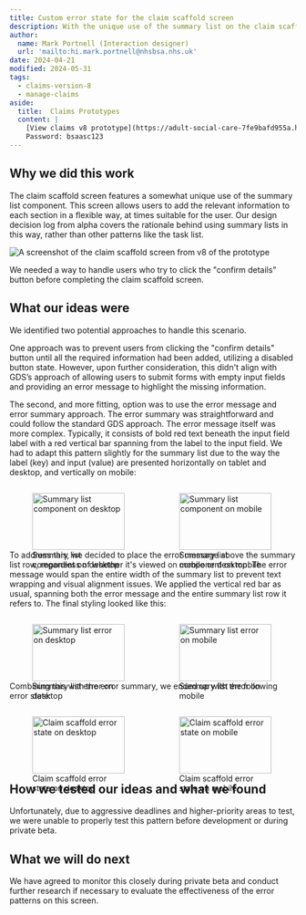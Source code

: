 ```yaml
---
title: Custom error state for the claim scaffold screen
description: With the unique use of the summary list on the claim scaffold screen, we needed to design a custom error state for this screen.
author:
  name: Mark Portnell (Interaction designer)
  url: 'mailto:hi.mark.portnell@nhsbsa.nhs.uk'
date: 2024-04-21
modified: 2024-05-31
tags:
  - claims-version-8
  - manage-claims
aside:
  title:  Claims Prototypes
  content: |
    [View claims v8 prototype](https://adult-social-care-7fe9bafd955a.herokuapp.com/claims/prototypes/design/v8/) 
    Password: bsaasc123
---
```


## Why we did this work
The claim scaffold screen features a somewhat unique use of the summary list component. This screen allows users to add the relevant information to each section in a flexible way, at times suitable for the user. Our design decision log from alpha covers the rationale behind using summary lists in this way, rather than other patterns like the task list.

![A screenshot of the claim scaffold screen from v8 of the prototype](claim-scaffold.png "The claim scaffold screen")

We needed a way to handle users who try to click the "confirm details" button before completing the claim scaffold screen.

## What our ideas were
We identified two potential approaches to handle this scenario.

One approach was to prevent users from clicking the "confirm details" button until all the required information had been added, utilizing a disabled button state. However, upon further consideration, this didn't align with GDS’s approach of allowing users to submit forms with empty input fields and providing an error message to highlight the missing information.

The second, and more fitting, option was to use the error message and error summary approach. The error summary was straightforward and could follow the standard GDS approach. The error message itself was more complex. Typically, it consists of bold red text beneath the input field label with a red vertical bar spanning from the label to the input field. We had to adapt this pattern slightly for the summary list due to the way the label (key) and input (value) are presented horizontally on tablet and desktop, and vertically on mobile:

<div style="display: flex; flex-wrap: wrap; gap: 1rem;">
  <div style="flex: 1; max-width: 48%;">
  <figure>
    <img src="summarylist-desktop.png" alt="Summary list component on desktop" style="width: 100%; height: auto;">
    <figcaption>Summary list component on desktop</figcaption>
  </figure>
  </div>
  <div style="flex: 1; max-width: 48%;">
  <figure>
    <img src="summarylist-mobile.png" alt="Summary list component on mobile" style="width: 100%; height: auto;">
    <figcaption>Summary list component on mobile</figcaption>
  </figure>
  </div>
</div>

To address this, we decided to place the error message above the summary list row, regardless of whether it's viewed on mobile or desktop. The error message would span the entire width of the summary list to prevent text wrapping and visual alignment issues. We applied the vertical red bar as usual, spanning both the error message and the entire summary list row it refers to. The final styling looked like this:

<div style="display: flex; flex-wrap: wrap; gap: 1rem;">
  <div style="flex: 1; max-width: 48%;">
  <figure>
    <img src="error-desktop.png" alt="Summary list error on desktop" style="width: 100%; height: auto;">
    <figcaption>Summary list error on desktop</figcaption>
  </figure>
  </div>
  <div style="flex: 1; max-width: 48%;">
  <figure>
    <img src="error-mobile.png" alt="Summary list error on mobile" style="width: 100%; height: auto;">
    <figcaption>Summary list error on mobile</figcaption>
  </figure>
  </div>
</div>

Combining this with the error summary, we ended up with the following error state:

<div style="display: flex; flex-wrap: wrap; gap: 1rem;">
  <div style="flex: 1; max-width: 48%;">
  <figure>
    <img src="error-state-desktop.png" alt="Claim scaffold error state on desktop" style="width: 100%; height: auto;">
    <figcaption>Claim scaffold error state on desktop</figcaption>
  </figure>
  </div>
  <div style="flex: 1; max-width: 48%;">
  <figure>
    <img src="error-state-mobile.png" alt="Claim scaffold error state on mobile" style="width: 100%; height: auto;">
    <figcaption>Claim scaffold error state on mobile</figcaption>
  </figure>
  </div>
</div>

## How we tested our ideas and what we found
Unfortunately, due to aggressive deadlines and higher-priority areas to test, we were unable to properly test this pattern before development or during private beta.

## What we will do next
We have agreed to monitor this closely during private beta and conduct further research if necessary to evaluate the effectiveness of the error patterns on this screen.